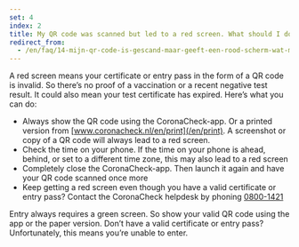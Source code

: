 ```yaml
---
set: 4
index: 2
title: My QR code was scanned but led to a red screen. What should I do?
redirect_from: 
  - /en/faq/14-mijn-qr-code-is-gescand-maar-geeft-een-rood-scherm-wat-moet-ik-doen
---
```

A red screen means your certificate or entry pass in the form of a QR code is invalid. So there’s no proof of a vaccination or a recent negative test result. It could also mean your test certificate has expired. Here’s what you can do:

- Always show the QR code using the CoronaCheck-app. Or a printed version from [www.coronacheck.nl/en/print](/en/print). A screenshot or copy of a QR code will always lead to a red screen.
- Check the time on your phone. If the time on your phone is ahead, behind, or set to a different time zone, this may also lead to a red screen
- Completely close the CoronaCheck-app. Then launch it again and have your QR code scanned once more
- Keep getting a red screen even though you have a valid certificate or entry pass? Contact the CoronaCheck helpdesk by phoning <a href="tel:0800-1421">0800-1421</a>

Entry always requires a green screen. So show your valid QR code using the app or the paper version. Don’t have a valid certificate or entry pass? Unfortunately, this means you’re unable to enter.
